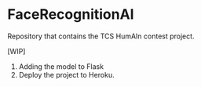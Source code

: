 # FaceRecognitionAI
Repository that contains the TCS HumAIn contest project.

[WIP]

1) Adding the model to Flask
2) Deploy the project to Heroku.
